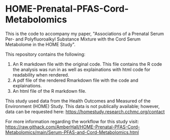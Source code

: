# HOME-Prenatal-PFAS-Cord-Metabolomics

This is the code to accompany my paper, "Associations of a Prenatal Serum Per- and Polyfluoroalkyl Substance Mixture with the Cord Serum Metabolome in the HOME Study".

This repository contains the following:
1. An R markdown file with the original code. This file contains the R code the analysis was run in as well as explainations with html code for readability when rendered.
2. A pdf file of the rendered Rmarkdown file with the code and explainations.
3. An html file of the R markdown file.

This study used data from the Health Outcomes and Measured of the Environment (HOME) Study. This data is not publically available; however, data can be requested here: https://homestudy.research.cchmc.org/contact

For more information regarding the workflow for this study visit: https://raw.githack.com/AmberHall/HOME-Prenatal-PFAS-Cord-Metabolomics/main/Serum-PFAS-and-Cord-Metabolomics.html
